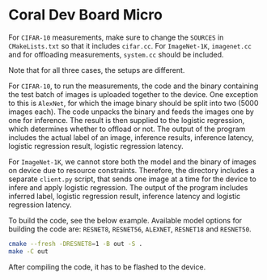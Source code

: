 # Coral Dev Board Micro

For `CIFAR-10` measurements, make sure to change the `SOURCES` in
`CMakeLists.txt` so that it includes `cifar.cc`. For `ImageNet-1K`,
`imagenet.cc` and for offloading measurements, `system.cc` should be included.

Note that for all three cases, the setups are different.

For `CIFAR-10`, to run the measurements, the code and the binary containing the
test batch of images is uploaded together to the device. One exception to this
is `AlexNet`, for which the image binary should be split into two (5000 images
each). The code unpacks the binary and feeds the images one by one for
inference. The result is then supplied to the logistic regression, which
determines whether to offload or not. The output of the program includes the
actual label of an image, inference results, inference latency, logistic
regression result, logistic regression latency.

For `ImageNet-1K`, we cannot store both the model and the binary of images on
device due to resource constraints. Therefore, the directory includes a separate
`client.py` script, that sends one image at a time for the device to infere and
apply logistic regression. The output of the program includes inferred label,
logistic regression result, inference latency and logistic regression latency.

To build the code, see the below example. Available model options for building
the code are: `RESNET8`, `RESNET56`, `ALEXNET`, `RESNET18` and `RESNET50`.


```bash
cmake --fresh -DRESNET8=1 -B out -S .
make -C out
```

After compiling the code, it has to be flashed to the device.
